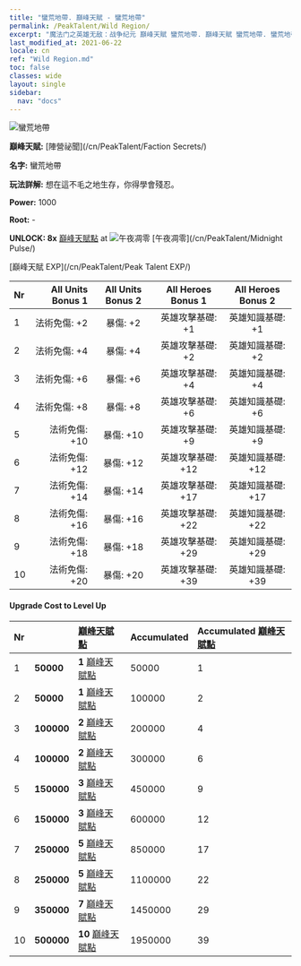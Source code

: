 ```yaml
---
title: "蠻荒地帶. 巔峰天賦 - 蠻荒地帶"
permalink: /PeakTalent/Wild Region/
excerpt: "魔法门之英雄无敌：战争纪元 巔峰天賦 蠻荒地帶. 巔峰天賦 蠻荒地帶. 蠻荒地帶"
last_modified_at: 2021-06-22
locale: cn
ref: "Wild Region.md"
toc: false
classes: wide
layout: single
sidebar:
  nav: "docs"
---
```


  ![蠻荒地帶](/images/pt/talent_3010.png)

  **巔峰天賦:** [陣營祕聞](/cn/PeakTalent/Faction Secrets/)

  **名字:** 蠻荒地帶

  **玩法詳解:** 想在這不毛之地生存，你得學會殘忍。

  **Power:** 1000

  **Root:** -

  **UNLOCK: 8x** [巔峰天賦點](/cn/Items/con_934/) at ![午夜凋零](/images/pt/talent_3009.png) [午夜凋零](/cn/PeakTalent/Midnight Pulse/)

  [巔峰天賦 EXP](/cn/PeakTalent/Peak Talent EXP/)

  | Nr | All Units Bonus 1 | All Units Bonus 2 | All Heroes Bonus 1 | All Heroes Bonus 2 |
  |:---|--------------:|:-------------:|:-------------:|:-------------:|
  | 1 | 法術免傷: +2 | 暴傷: +2 | 英雄攻擊基礎: +1 | 英雄知識基礎: +1 |
  | 2 | 法術免傷: +4 | 暴傷: +4 | 英雄攻擊基礎: +2 | 英雄知識基礎: +2 |
  | 3 | 法術免傷: +6 | 暴傷: +6 | 英雄攻擊基礎: +4 | 英雄知識基礎: +4 |
  | 4 | 法術免傷: +8 | 暴傷: +8 | 英雄攻擊基礎: +6 | 英雄知識基礎: +6 |
  | 5 | 法術免傷: +10 | 暴傷: +10 | 英雄攻擊基礎: +9 | 英雄知識基礎: +9 |
  | 6 | 法術免傷: +12 | 暴傷: +12 | 英雄攻擊基礎: +12 | 英雄知識基礎: +12 |
  | 7 | 法術免傷: +14 | 暴傷: +14 | 英雄攻擊基礎: +17 | 英雄知識基礎: +17 |
  | 8 | 法術免傷: +16 | 暴傷: +16 | 英雄攻擊基礎: +22 | 英雄知識基礎: +22 |
  | 9 | 法術免傷: +18 | 暴傷: +18 | 英雄攻擊基礎: +29 | 英雄知識基礎: +29 |
  | 10 | 法術免傷: +20 | 暴傷: +20 | 英雄攻擊基礎: +39 | 英雄知識基礎: +39 |


#### Upgrade Cost to Level Up

  | Nr | <i class="fas fa-coins"/> | [巔峰天賦點](/cn/Items/con_934/) | Accumulated <i class="fas fa-coins"/> | Accumulated [巔峰天賦點](/cn/Items/con_934/) |
  |:---|:--------------|:-------------|:-------------|:-------------|
  | 1 | **50000** | **1** [巔峰天賦點](/cn/Items/con_934/) | 50000 | 1 |
  | 2 | **50000** | **1** [巔峰天賦點](/cn/Items/con_934/) | 100000 | 2 |
  | 3 | **100000** | **2** [巔峰天賦點](/cn/Items/con_934/) | 200000 | 4 |
  | 4 | **100000** | **2** [巔峰天賦點](/cn/Items/con_934/) | 300000 | 6 |
  | 5 | **150000** | **3** [巔峰天賦點](/cn/Items/con_934/) | 450000 | 9 |
  | 6 | **150000** | **3** [巔峰天賦點](/cn/Items/con_934/) | 600000 | 12 |
  | 7 | **250000** | **5** [巔峰天賦點](/cn/Items/con_934/) | 850000 | 17 |
  | 8 | **250000** | **5** [巔峰天賦點](/cn/Items/con_934/) | 1100000 | 22 |
  | 9 | **350000** | **7** [巔峰天賦點](/cn/Items/con_934/) | 1450000 | 29 |
  | 10 | **500000** | **10** [巔峰天賦點](/cn/Items/con_934/) | 1950000 | 39 |
